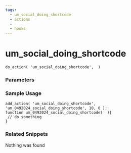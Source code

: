 ```yaml
---
tags: 
  - um_social_doing_shortcode
  - actions
  - 
  - hooks
---
```

# um\_social\_doing\_shortcode

``` php:no-line-numbers
do_action( 'um_social_doing_shortcode',  )
```
<div class='hook-sep'></div>

### Parameters

<div class='hook-sep'></div>



### Sample Usage

``` php:no-line-numbers
add_action( 'um_social_doing_shortcode', 'um_0492024_social_doing_shortcode', 10, 0 );
function um_0492024_social_doing_shortcode(  ){
 // do something
}
```
<div class='hook-sep'></div>



### Related Snippets

Nothing was found

